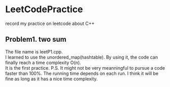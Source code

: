 # LeetCodePractice
record my practice on leetcode about C++ 
## Problem1. two sum
The file name is leetP1.cpp. \
I learned to use the unordered_map(hashtable). By using it, the code can finally reach a time complexity O(n). \
It is the first practice. 
P.S. It might not be very meanningful to pursue a code faster than 100%. The running time depends on each run. 
I think it will be fine as long as it has a nice time complexity. 
